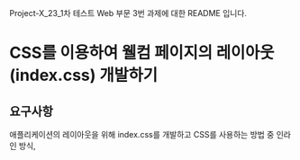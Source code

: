 Project-X_23_1차 테스트 Web 부문 3번 과제에 대한 README 입니다.

# **CSS를 이용하여 웰컴 페이지의 레이아웃(index.css) 개발하기**

## 요구사항

애플리케이션의 레이아웃을 위해 index.css를 개발하고 CSS를 사용하는 방법 중 인라인 방식, <style> 태그 내에 정의 하는 방식, 별도의 파일로 개발하는 방식의 차이와 각 방식의 장단점을 이해한다.

- 레이아웃을 위해 HTML 태그에 id 또는 class를 지정한다.
- CSS Selector를 이용하여 레이아웃을 지정한다.
- CSS Box Model을 이해한다.
- 메인메뉴가 화면 상단에 좌에서 우로 배치되도록 개발한다.
- 사이드메뉴가 화면 좌측에 위에서 아래로 배치되도록 개발한다.
- 본문이 화면 중앙에 배치되도록 개발한다.

## 개발환경

- 언어: HTML, CSS, JavaScript
- OS: MacOS
- WAS: Nginx
- IDEs: VScode

## TestCase

- 제공된 목록의 개발도구를 사용해야 한다.
- 애플리케이션이 메인메뉴, 사이드 메뉴, 본문으로 구분되도록 레이아웃을 개발한다.
- 메뉴로 구성된 모든 링크의 Under-line은 표시되지 않도록 개발한다.
- 인라인 방식과 <style> 태그 내에 정의하는 방법은 사용하지 않는다.
- 레이아웃의 정확한 크기나 비율, 색상 등 디자인 적인 요소는 고려하지 않는다.

## 요구사항에 따른 문제 해결 과정

- 

# 개선사항
